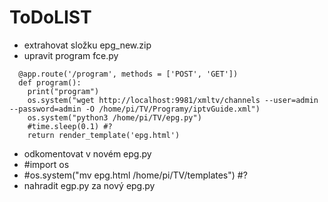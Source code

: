 # ToDoLIST

- extrahovat složku epg_new.zip
- upravit program fce.py
```
  @app.route('/program', methods = ['POST', 'GET'])
  def program():
    print("program")
    os.system("wget http://localhost:9981/xmltv/channels --user=admin --password=admin -O /home/pi/TV/Programy/iptvGuide.xml")
    os.system("python3 /home/pi/TV/epg.py")
    #time.sleep(0.1) #?
    return render_template('epg.html')
```
- odkomentovat v novém epg.py 
- #import os
- #os.system("mv epg.html /home/pi/TV/templates") #?
- nahradit egp.py za nový epg.py
